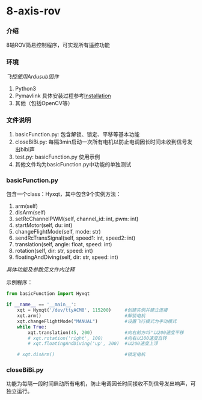 # 8-axis-rov

### 介绍
8轴ROV简易控制程序，可实现所有遥控功能


### 环境
*飞控使用Ardusub固件*
1.  Python3
2.  Pymavlink
    具体安装过程参考[Installation](https://www.ardusub.com/developers/pymavlink.html)
3.  其他（包括OpenCV等）

### 文件说明

1.  basicFunction.py: 包含解锁、锁定、平移等基本功能
2.  closeBiBi.py: 每隔3min启动一次所有电机以防止电调因长时间未收到信号发出bibi声
3.  test.py: basicFunction.py 使用示例
4. 其他文件均为basicFunction.py中功能的单独测试

### basicFunction.py

包含一个class：Hyxqt，其中包含9个实例方法：
1. arm(self)
2. disArm(self)
3. setRcChannelPWM(self, channel_id: int, pwm: int)
4. startMotor(self, du: int)
5. changeFlightMode(self, mode: str)
6. sendRcTransSignal(self, speed1: int, speed2: int)
7. translation(self, angle: float, speed: int)
8. rotation(self, dir: str, speed: int)
9. floatingAndDiving(self, dir: str, speed: int)

*具体功能及参数见文件内注释*

示例程序：

``` py
from basicFunction import Hyxqt

if __name__ == '__main__':
    xqt = Hyxqt('/dev/ttyACM0', 115200)     #创建实例并建立连接
    xqt.arm()                               #解锁电机
    xqt.changeFlightMode("MANUAL")          #设置飞行模式为手动模式
    while True:
        xqt.translation(45, 200)            #向右前方45°以200速度平移
        # xqt.rotation('right', 100)        #向右以100速度自转
        # xqt.floatingAndDiving('up', 200)  #以200速度上浮

    # xqt.disArm()                          #锁定电机
```

### closeBiBi.py

功能为每隔一段时间启动所有电机，防止电调因长时间接收不到信号发出响声，可独立运行。


